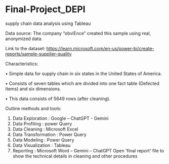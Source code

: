 # Final-Project_DEPI
supply chain data analysis using Tableau 

Data source:
The company “obviEnce” created this sample using real, anonymized data.

Link to the dataset: https://learn.microsoft.com/en-us/power-bi/create-reports/sample-supplier-quality

Characteristics: 

•	Simple data for supply chain in six states in the United States of America.

•	Consists of seven tables which are divided into one fact table (Defected Items) and six dimensions.

•	 This data consists of 5649 rows (after cleaning). 

Outline methods and tools:
1.	Data Exploration : Google – ChatGPT - Gemini
2.	Data Profiling : power Query
3.	Data Cleaning : Microsoft Excel
4.	Data Transformation : Power  Query
5.	Data Modeling : Power Query
6.	Data Visualization : Tableau
7.	Reporting : Microsoft Word – Gemini – ChatGPT
Open 'final report' file to show the technical details in cleaning and other procedures
